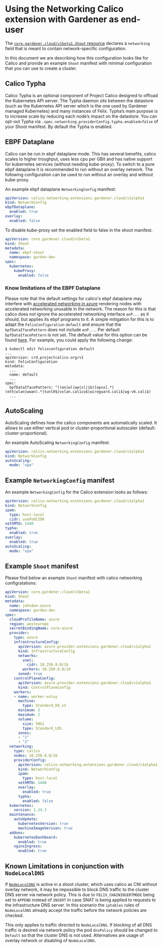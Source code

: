 # Using the Networking Calico extension with Gardener as end-user

The [`core.gardener.cloud/v1beta1.Shoot` resource](https://github.com/gardener/gardener/blob/master/example/90-shoot.yaml) declares a `networking` field that is meant to contain network-specific configuration.

In this document we are describing how this configuration looks like for Calico and provide an example `Shoot` manifest with minimal configuration that you can use to create a cluster.

## Calico Typha

Calico Typha is an optional component of Project Calico designed to offload the Kubernetes API server. The Typha daemon sits between the datastore (such as the Kubernetes API server which is the one used by Gardener managed Kubernetes) and many instances of Felix. Typha’s main purpose is to increase scale by reducing each node’s impact on the datastore. You can opt-out Typha via `.spec.networking.providerConfig.typha.enabled=false` of your Shoot manifest. By default the Typha is enabled.

## EBPF Dataplane

Calico can be run in ebpf dataplane mode. This has several benefits, calico scales to higher troughput, uses less cpu per GBit and has native support for kubernetes services (without needing kube-proxy).
To switch to a pure ebpf dataplane it is recommended to run without an overlay network. The following configuration can be used to run without an overlay and without kube-proxy.

An example ebpf dataplane `NetworkingConfig` manifest:

```yaml
apiVersion: calico.networking.extensions.gardener.cloud/v1alpha1
kind: NetworkConfig
ebpfDataplane:
  enabled: true
overlay:
  enabled: false
```

To disable kube-proxy set the enabled field to false in the shoot manifest.

```yaml
apiVersion: core.gardener.cloud/v1beta1
kind: Shoot
metadata:
  name: ebpf-shoot
  namespace: garden-dev
spec:
  kubernetes:
    kubeProxy:
      enabled: false
```

### Know limitations of the EBPF Dataplane

Please note that the default settings for calico's ebpf dataplane may interfere with
[accelerated networking in azure](https://learn.microsoft.com/en-us/azure/virtual-network/accelerated-networking-overview)
rendering nodes with accelerated networking unusable in the network. The reason for this is that calico does not ignore
the accelerated networking interface `enP...` as it should, but applies its ebpf programs to it. A simple mitigation for
this is to adapt the `FelixConfiguration` `default` and ensure that the `bpfDataIfacePattern` does not include `enP...`.
Per default `bpfDataIfacePattern` is not set. The default value for this option can be found
[here](https://github.com/projectcalico/calico/blob/3f7fe4d290541bbdd73c97bdc89a29a29855a48a/felix/config/config_params.go#L180).
For example, you could apply the following change:

```
$ kubectl edit felixconfiguration default
...
apiVersion: crd.projectcalico.org/v1
kind: FelixConfiguration
metadata:
  ...
  name: default
  ...
spec:
  bpfDataIfacePattern: ^((en|wl|ww|sl|ib)[opsx].*|(eth|wlan|wwan).*|tunl0$|vxlan.calico$|wireguard.cali$|wg-v6.cali$)
  ...
```

## AutoScaling

AutoScaling defines how the calico components are automatically scaled. It allows to use either vertical pod or cluster-proportional autoscaler (default: cluster-proportional).

An example AutoScaling `NetworkingConfig` manifest:

```yaml
apiVersion: calico.networking.extensions.gardener.cloud/v1alpha1
kind: NetworkConfig
autoScaling:
  mode: "vpa"
```

## Example `NetworkingConfig` manifest

An example `NetworkingConfig` for the Calico extension looks as follows:

```yaml
apiVersion: calico.networking.extensions.gardener.cloud/v1alpha1
kind: NetworkConfig
ipam:
  type: host-local
  cidr: usePodCIDR
vethMTU: 1440
typha:
  enabled: true
overlay:
  enabled: true
autoScaling:
  mode: "vpa"
```

## Example `Shoot` manifest

Please find below an example `Shoot` manifest with calico networking configratations:

```yaml
apiVersion: core.gardener.cloud/v1beta1
kind: Shoot
metadata:
  name: johndoe-azure
  namespace: garden-dev
spec:
  cloudProfileName: azure
  region: westeurope
  secretBindingName: core-azure
  provider:
    type: azure
    infrastructureConfig:
      apiVersion: azure.provider.extensions.gardener.cloud/v1alpha1
      kind: InfrastructureConfig
      networks:
        vnet:
          cidr: 10.250.0.0/16
        workers: 10.250.0.0/19
      zoned: true
    controlPlaneConfig:
      apiVersion: azure.provider.extensions.gardener.cloud/v1alpha1
      kind: ControlPlaneConfig
    workers:
    - name: worker-xoluy
      machine:
        type: Standard_D4_v3
      minimum: 2
      maximum: 2
      volume:
        size: 50Gi
        type: Standard_LRS
      zones:
      - "1"
      - "2"
  networking:
    type: calico
    nodes: 10.250.0.0/16
    providerConfig:
      apiVersion: calico.networking.extensions.gardener.cloud/v1alpha1
      kind: NetworkConfig
      ipam:
        type: host-local
      vethMTU: 1440
      overlay:
        enabled: true
      typha:
        enabled: false
  kubernetes:
    version: 1.24.3
  maintenance:
    autoUpdate:
      kubernetesVersion: true
      machineImageVersion: true
  addons:
    kubernetesDashboard:
      enabled: true
    nginxIngress:
      enabled: true
```

## Known Limitations in conjunction with `NodeLocalDNS`

If [`NodeLocalDNS`](https://github.com/gardener/gardener/blob/master/docs/usage/node-local-dns.md) is active in a shoot cluster, which uses calico as CNI without overlay network, it may be impossible to block DNS traffic to the cluster DNS server via network policy. This is due to `FELIX_CHAININSERTMODE` being set to `APPEND` instead of `INSERT` in case SNAT is being applied to requests to the infrastructure DNS server. In this scenario the `iptables` rules of `NodeLocalDNS` already accept the traffic before the network policies are checked.

This only applies to traffic directed to `NodeLocalDNS`. If blocking of all DNS traffic is desired via network policy the pod `dnsPolicy` should be changed to `Default` so that the cluster DNS is not used. Alternatives are usage of overlay network or disabling of `NodeLocalDNS`.
